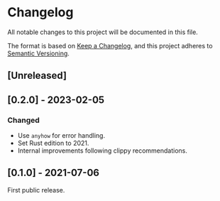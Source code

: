 # Changelog

All notable changes to this project will be documented in this file.

The format is based on [Keep a Changelog](https://keepachangelog.com/en/1.0.0/),
and this project adheres to [Semantic Versioning](https://semver.org/spec/v2.0.0.html).

## [Unreleased]

## [0.2.0] - 2023-02-05

### Changed

- Use `anyhow` for error handling.
- Set Rust edition to 2021.
- Internal improvements following clippy recommendations.

## [0.1.0] - 2021-07-06

First public release.
